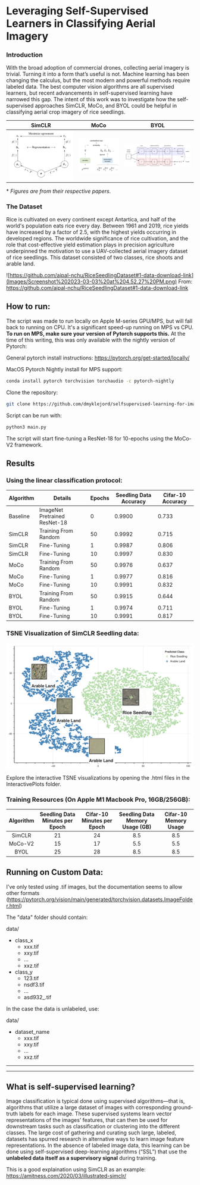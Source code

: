 # Leveraging Self-Supervised Learners in Classifying Aerial Imagery

### Introduction
With the broad adoption of commercial drones, collecting aerial imagery is trivial. Turning it into a form that’s useful is not. Machine learning has been changing the calculus, but the most modern and powerful methods require labeled data. The best computer vision algorithms are all supervised learners, but recent advancements in self-supervised learning have narrowed this gap. The intent of this work was to investigate how the self-supervised approaches SimCLR, MoCo, and BYOL could be helpful in classifying aerial crop imagery of rice seedlings.


| SimCLR | MoCo | BYOL |
| :---: | :---: | :--: |
| ![SimCLR](Images/Screenshot%202023-03-03%20at%204.19.39%20PM.png) | ![MoCo](Images/Screenshot%202023-03-03%20at%204.22.56%20PM.png) | ![BYOL](Images/Screenshot%202023-03-03%20at%204.23.55%20PM.png) |

\* *Figures are from their respective papers.*

### The Dataset
Rice is cultivated on every continent except Antartica, and half of the world's population eats rice every day. Between 1961 and 2019, rice yields have increased by a factor of 2.5, with the highest yields occurring in developed regions. The worldwide significance of rice cultivation, and the role that cost-effective yield estimation plays in precision agriculture underpinned the motivation to use a UAV-collected aerial imagery dataset of rice seedlings. This dataset consisted of two classes, rice shoots and arable land. 


![https://github.com/aipal-nchu/RiceSeedlingDataset#1-data-download-link](Images/Screenshot%202023-03-03%20at%204.52.27%20PM.png)
From: https://github.com/aipal-nchu/RiceSeedlingDataset#1-data-download-link

## How to run:
The script was made to run locally on Apple M-series GPU/MPS, but will fall back to running on CPU. It's a significant speed-up running on MPS vs CPU. **To run on MPS, make sure your version of Pytorch supports this.** At the time of this writing, this was only available with the nightly version of Pytorch:

General pytorch install instructions:
https://pytorch.org/get-started/locally/

MacOS Pytorch Nightly install for MPS support:
```zsh
conda install pytorch torchvision torchaudio -c pytorch-nightly
```

Clone the repository:
```zsh
git clone https://github.com/dmyklejord/selfsupervised-learning-for-image-classification.git
```

Script can be run with:
```zsh
python3 main.py
```
The script will start fine-tuning a ResNet-18 for 10-epochs using the MoCo-V2 framework.

## Results
### Using the linear classification protocol:
| Algorithm | Details | Epochs | Seedling Data Accuracy | Cifar-10 Accuracy |
| --- | --- | --- | --- | --- |
| Baseline | ImageNet Pretrained ResNet-18 | 0 | 0.9900 | 0.733 |
| SimCLR | Training From Random | 50 | 0.9992 | 0.715 |
| SimCLR | Fine-Tuning | 1 | 0.9987 | 0.806 |
| SimCLR | Fine-Tuning | 10 | 0.9997 | 0.830 |
| MoCo | Training From Random | 50 | 0.9976 | 0.637 |
| MoCo | Fine-Tuning | 1 | 0.9977 | 0.816 |
| MoCo | Fine-Tuning | 10 | 0.9991 | 0.832 |
| BYOL | Training From Random | 50 | 0.9915 | 0.644 |
| BYOL | Fine-Tuning | 1 | 0.9974 | 0.711 |
| BYOL | Fine-Tuning | 10 | 0.9991 | 0.817 |

### TSNE Visualization of SimCLR Seedling data:
![SimCLR TSNE](Images/Screenshot%202023-03-03%20at%207.56.02%20PM.png)

Explore the interactive TSNE visualizations by opening the .html files in the InteractivePlots folder.

### Training Resources (On Apple M1 Macbook Pro, 16GB/256GB):
| Algorithm | Seedling Data Minutes per Epoch | Cifar-10 Minutes per Epoch | Seedling Data Memory Usage (GB) | Cifar-10 Memory Usage |
| :---: | :---: | :--: | :---: | :---: |
| SimCLR | 21 | 24 | 8.5 | 8.5 |
| MoCo-V2 | 15 | 17 | 5.5 | 5.5 |
| BYOL | 25 | 28 | 8.5 | 8.5 |


## Running on Custom Data:
I've only tested using .tif images, but the documentation
seems to allow other formats (https://pytorch.org/vision/main/generated/torchvision.datasets.ImageFolder.html)


The "data" folder should contain:

data/
- class_x
  - xxx.tif
  - xxy.tif
  - ...
  - xxz.tif
- class_y
  - 123.tif
  - nsdf3.tif
  - ...
  - asd932_.tif

In the case the data is unlabeled, use:

data/
- dataset_name
  - xxx.tif
  - xxy.tif
  - ...
  - xxz.tif


---
---

## What is self-supervised learning?
Image classification is typical done using supervised algorithms—that is, algorithms that utilize a large dataset of images with corresponding ground-truth labels for each image. These supervised systems learn vector representations of the images’ features, that can then be used for downstream tasks such as classification or clustering into the different classes. The large cost of gathering and curating such large, labeled, datasets has spurred research in alternative ways to learn image feature representations. In the absence of labeled image data, this learning can be done using self-supervised deep-learning algorithms (“SSL”) that use the **unlabeled data itself as a supervisory signal** during training.

This is a good explaination using SimCLR as an example: https://amitness.com/2020/03/illustrated-simclr/

